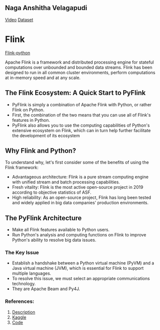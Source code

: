 ## Naga Anshitha Velagapudi
[Video](https://github.com/annie0sc/big-data-covid-vaccine/blob/main/Anshitha/Video.mp4)
[Dataset](https://github.com/annie0sc/big-data-covid-vaccine/blob/main/datasets/vaccinations.csv)

# Flink
[Flink-python](https://github.com/apache/flink/tree/master/flink-python)

Apache Flink is a framework and distributed processing engine for stateful computations over unbounded and bounded data streams. Flink has been designed to run in all common cluster environments, perform computations at in-memory speed and at any scale.

## The Flink Ecosystem: A Quick Start to PyFlink

- PyFlink is simply a combination of Apache Flink with Python, or rather Flink on Python.
- First, the combination of the two means that you can use all of Flink's features in Python.
- PyFlink also allows you to use the computing capabilities of Python's extensive ecosystem on Flink, which can in turn help further facilitate the development of its ecosystem

## Why Flink and Python?

To understand why, let's first consider some of the benefits of using the Flink framework:

- Advantageous architecture: Flink is a pure stream computing engine with unified stream and batch processing capabilities.
- Fresh vitality: Flink is the most active open-source project in 2019 according to objective statistics of ASF.
- High reliability: As an open-source project, Flink has long been tested and widely applied in big data companies' production environments.

## The PyFlink Architecture

- Make all Flink features available to Python users.
- Run Python's analysis and computing functions on Flink to improve Python's ability to resolve big data issues.

### The Key Issue

- Establish a handshake between a Python virtual machine (PyVM) and a Java virtual machine (JVM), which is essential for Flink to support multiple languages.
- To resolve this issue, we must select an appropriate communications technology.
- They are Apache Beam and Py4J.

### References:
1. [Description](https://www.alibabacloud.com/blog/the-flink-ecosystem-a-quick-start-to-pyflink_596150)
2. [Kaggle](https://www.kaggle.com/schandra005/covid-19-vaccination)
3. [Code](https://stackoverflow.com/questions/63367299/how-can-you-load-a-csv-into-pyflink-as-a-streaming-table-source)
